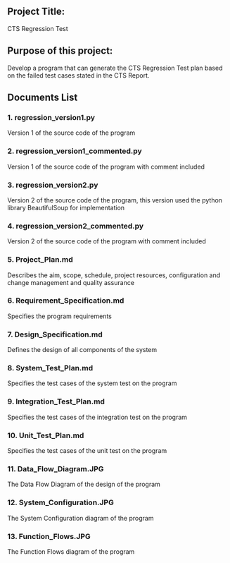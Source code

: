 ## Project Title: 

CTS Regression Test



## Purpose of this project: 

Develop a program that can generate the CTS Regression Test plan based on the failed test cases stated in the CTS Report.

 
## Documents List

### 1. regression_version1.py
Version 1 of the source code of the program

### 2. regression_version1_commented.py
Version 1 of the source code of the program with comment included

### 3. regression_version2.py
Version 2 of the source code of the program, this version used the python library BeautifulSoup for implementation

### 4. regression_version2_commented.py
Version 2 of the source code of the program with comment included

### 5. Project_Plan.md
Describes the aim, scope, schedule, project resources, configuration and change management and quality assurance

### 6. Requirement_Specification.md
Specifies the program requirements

### 7. Design_Specification.md
Defines the design of all components of the system

### 8. System_Test_Plan.md
Specifies the test cases of the system test on the program

### 9. Integration_Test_Plan.md
Specifies the test cases of the integration test on the program

### 10. Unit_Test_Plan.md
Specifies the test cases of the unit test on the program

### 11. Data_Flow_Diagram.JPG
The Data Flow Diagram of the design of the program

### 12. System_Configuration.JPG
The System Configuration diagram of the program
	
### 13. Function_Flows.JPG
The Function Flows diagram of the program

